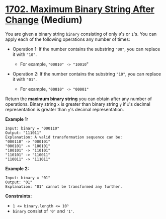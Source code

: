 # [1702. Maximum Binary String After Change][link] (Medium)

[link]: https://leetcode.com/problems/maximum-binary-string-after-change/

You are given a binary string `binary` consisting of only `0`'s or `1`'s. You can apply each of the
following operations any number of times:

- Operation 1: If the number contains the substring `"00"`, you can replace it with `"10"`.

  - For example, `"00010" -> "10010`"
- Operation 2: If the number contains the substring `"10"`, you can replace it with `"01"`.

  - For example, `"00010" -> "00001"`

Return the **maximum binary string** you can obtain after any number of operations. Binary string
`x` is greater than binary string `y` if `x`'s decimal representation is greater than `y`'s decimal
representation.

**Example 1:**

```
Input: binary = "000110"
Output: "111011"
Explanation: A valid transformation sequence can be:
"000110" -> "000101"
"000101" -> "100101"
"100101" -> "110101"
"110101" -> "110011"
"110011" -> "111011"
```

**Example 2:**

```
Input: binary = "01"
Output: "01"
Explanation: "01" cannot be transformed any further.
```

**Constraints:**

- `1 <= binary.length <= 10⁵`
- `binary` consist of `'0'` and `'1'`.
